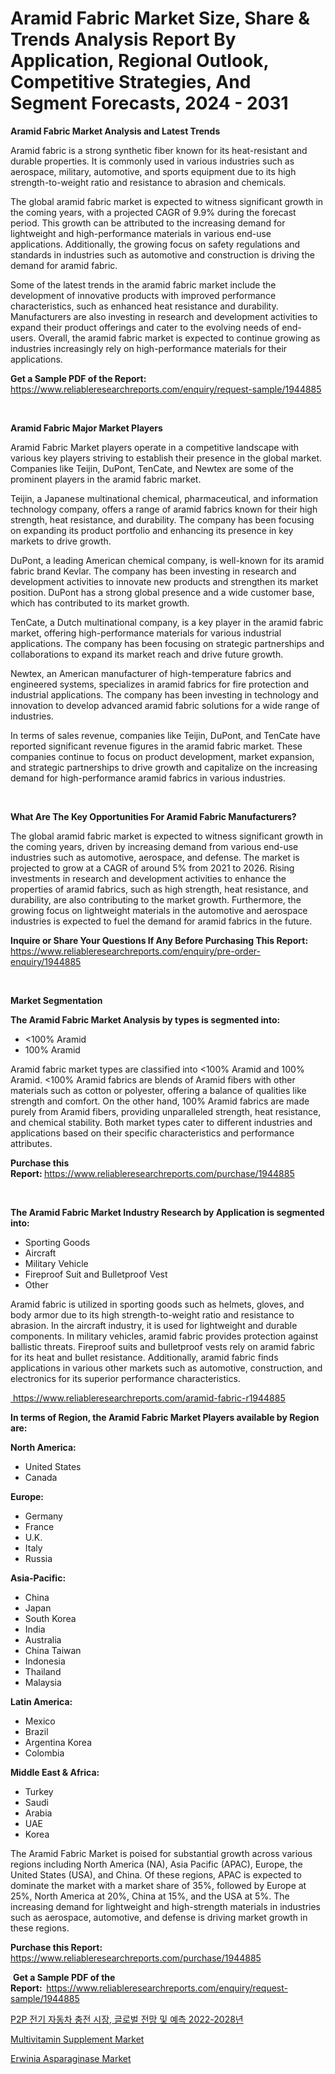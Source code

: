 <p><h1>Aramid Fabric Market Size, Share & Trends Analysis Report By Application, Regional Outlook, Competitive Strategies, And Segment Forecasts, 2024 - 2031</h1></p><p><strong>Aramid Fabric Market Analysis and Latest Trends</strong></p>
<p><p>Aramid fabric is a strong synthetic fiber known for its heat-resistant and durable properties. It is commonly used in various industries such as aerospace, military, automotive, and sports equipment due to its high strength-to-weight ratio and resistance to abrasion and chemicals.</p><p>The global aramid fabric market is expected to witness significant growth in the coming years, with a projected CAGR of 9.9% during the forecast period. This growth can be attributed to the increasing demand for lightweight and high-performance materials in various end-use applications. Additionally, the growing focus on safety regulations and standards in industries such as automotive and construction is driving the demand for aramid fabric.</p><p>Some of the latest trends in the aramid fabric market include the development of innovative products with improved performance characteristics, such as enhanced heat resistance and durability. Manufacturers are also investing in research and development activities to expand their product offerings and cater to the evolving needs of end-users. Overall, the aramid fabric market is expected to continue growing as industries increasingly rely on high-performance materials for their applications.</p></p>
<p><strong>Get a Sample PDF of the Report:&nbsp;</strong> <a href="https://www.reliableresearchreports.com/enquiry/request-sample/1944885">https://www.reliableresearchreports.com/enquiry/request-sample/1944885</a></p>
<p>&nbsp;</p>
<p><strong>Aramid Fabric Major Market Players</strong></p>
<p><p>Aramid Fabric Market players operate in a competitive landscape with various key players striving to establish their presence in the global market. Companies like Teijin, DuPont, TenCate, and Newtex are some of the prominent players in the aramid fabric market.</p><p>Teijin, a Japanese multinational chemical, pharmaceutical, and information technology company, offers a range of aramid fabrics known for their high strength, heat resistance, and durability. The company has been focusing on expanding its product portfolio and enhancing its presence in key markets to drive growth.</p><p>DuPont, a leading American chemical company, is well-known for its aramid fabric brand Kevlar. The company has been investing in research and development activities to innovate new products and strengthen its market position. DuPont has a strong global presence and a wide customer base, which has contributed to its market growth.</p><p>TenCate, a Dutch multinational company, is a key player in the aramid fabric market, offering high-performance materials for various industrial applications. The company has been focusing on strategic partnerships and collaborations to expand its market reach and drive future growth.</p><p>Newtex, an American manufacturer of high-temperature fabrics and engineered systems, specializes in aramid fabrics for fire protection and industrial applications. The company has been investing in technology and innovation to develop advanced aramid fabric solutions for a wide range of industries.</p><p>In terms of sales revenue, companies like Teijin, DuPont, and TenCate have reported significant revenue figures in the aramid fabric market. These companies continue to focus on product development, market expansion, and strategic partnerships to drive growth and capitalize on the increasing demand for high-performance aramid fabrics in various industries.</p></p>
<p>&nbsp;</p>
<p><strong>What Are The Key Opportunities For Aramid Fabric Manufacturers?</strong></p>
<p><p>The global aramid fabric market is expected to witness significant growth in the coming years, driven by increasing demand from various end-use industries such as automotive, aerospace, and defense. The market is projected to grow at a CAGR of around 5% from 2021 to 2026. Rising investments in research and development activities to enhance the properties of aramid fabrics, such as high strength, heat resistance, and durability, are also contributing to the market growth. Furthermore, the growing focus on lightweight materials in the automotive and aerospace industries is expected to fuel the demand for aramid fabrics in the future.</p></p>
<p><strong>Inquire or Share Your Questions If Any Before Purchasing This Report:</strong> <a href="https://www.reliableresearchreports.com/enquiry/pre-order-enquiry/1944885">https://www.reliableresearchreports.com/enquiry/pre-order-enquiry/1944885</a></p>
<p>&nbsp;</p>
<p><strong>Market Segmentation</strong></p>
<p><strong>The Aramid Fabric Market Analysis by types is segmented into:</strong></p>
<p><ul><li><100% Aramid</li><li>100% Aramid</li></ul></p>
<p><p>Aramid fabric market types are classified into <100% Aramid and 100% Aramid. <100% Aramid fabrics are blends of Aramid fibers with other materials such as cotton or polyester, offering a balance of qualities like strength and comfort. On the other hand, 100% Aramid fabrics are made purely from Aramid fibers, providing unparalleled strength, heat resistance, and chemical stability. Both market types cater to different industries and applications based on their specific characteristics and performance attributes.</p></p>
<p><strong>Purchase this Report:&nbsp;</strong><a href="https://www.reliableresearchreports.com/purchase/1944885">https://www.reliableresearchreports.com/purchase/1944885</a></p>
<p>&nbsp;</p>
<p><strong>The Aramid Fabric Market Industry Research by Application is segmented into:</strong></p>
<p><ul><li>Sporting Goods</li><li>Aircraft</li><li>Military Vehicle</li><li>Fireproof Suit and Bulletproof Vest</li><li>Other</li></ul></p>
<p><p>Aramid fabric is utilized in sporting goods such as helmets, gloves, and body armor due to its high strength-to-weight ratio and resistance to abrasion. In the aircraft industry, it is used for lightweight and durable components. In military vehicles, aramid fabric provides protection against ballistic threats. Fireproof suits and bulletproof vests rely on aramid fabric for its heat and bullet resistance. Additionally, aramid fabric finds applications in various other markets such as automotive, construction, and electronics for its superior performance characteristics.</p></p>
<p><a href="https://www.reliableresearchreports.com/aramid-fabric-r1944885">&nbsp;https://www.reliableresearchreports.com/aramid-fabric-r1944885</a></p>
<p><strong>In terms of Region, the Aramid Fabric Market Players available by Region are:</strong></p>
<p>
    <p> <strong> North America: </strong>
        <ul>
            <li>United States</li>
            <li>Canada</li>
        </ul>
        </p> 
    <p> <strong> Europe: </strong>
        <ul>
            <li>Germany</li>
            <li>France</li>
            <li>U.K.</li>
            <li>Italy</li>
            <li>Russia</li>
        </ul>
        </p> 
    <p> <strong> Asia-Pacific: </strong>
        <ul>
            <li>China</li>
            <li>Japan</li>
            <li>South Korea</li>
            <li>India</li>
            <li>Australia</li>
            <li>China Taiwan</li>
            <li>Indonesia</li>
            <li>Thailand</li>
            <li>Malaysia</li>
        </ul>
        </p> 
    <p> <strong> Latin America: </strong>
        <ul>
            <li>Mexico</li>
            <li>Brazil</li>
            <li>Argentina Korea</li>
            <li>Colombia</li>
        </ul>
        </p> 
    <p> <strong> Middle East & Africa: </strong>
        <ul>
            <li>Turkey</li>
            <li>Saudi</li>
            <li>Arabia</li>
            <li>UAE</li>
            <li>Korea</li>
        </ul>
    </p>
    </p>
<p><p>The Aramid Fabric Market is poised for substantial growth across various regions including North America (NA), Asia Pacific (APAC), Europe, the United States (USA), and China. Of these regions, APAC is expected to dominate the market with a market share of 35%, followed by Europe at 25%, North America at 20%, China at 15%, and the USA at 5%. The increasing demand for lightweight and high-strength materials in industries such as aerospace, automotive, and defense is driving market growth in these regions.</p></p>
<p><strong>Purchase this Report: </strong><a href="https://www.reliableresearchreports.com/purchase/1944885">https://www.reliableresearchreports.com/purchase/1944885</a></p>
<p>&nbsp;<strong>Get a Sample PDF of the Report:&nbsp;&nbsp;</strong><a href="https://www.reliableresearchreports.com/enquiry/request-sample/1944885">https://www.reliableresearchreports.com/enquiry/request-sample/1944885</a></p>
<p><strong></strong></p>
<p><p><a href="https://github.com/plelbej847484502/Market-Research-Report-List-3/blob/main/9075900131071.md">P2P 전기 자동차 충전 시장, 글로벌 전망 및 예측 2022-2028년</a></p><p><a href="https://github.com/gcimaudf65/Market-Research-Report-List-1/blob/main/multivitamin-supplement-market.md">Multivitamin Supplement Market</a></p><p><a href="https://github.com/pennyaldbrittonh658/Market-Research-Report-List-1/blob/main/erwinia-asparaginase-market.md">Erwinia Asparaginase Market</a></p></p>